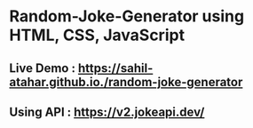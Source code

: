 # Random-Joke-Generator using HTML, CSS, JavaScript

## Live Demo : https://sahil-atahar.github.io./random-joke-generator

## Using API : https://v2.jokeapi.dev/
